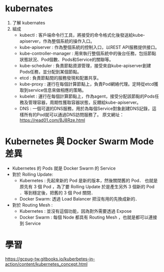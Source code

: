# kubernates

1. 了解 kubernates
2. 組成
	- kubectl : 客戶端命令行工具，將接受的命令格式化後發送給kube-apiserver，作為整個系統的操作入口。
	- kube-apiserver : 作為整個系統的控制入口，以REST API服務提供接口。
	- kube-controller-manager : 用來執行整個系統中的後台任務，包括節點狀態狀況、Pod個數、Pods和Service的關聯等。
	- kube-scheduler : 負責節點資源管理，接受來自kube-apiserver創建Pods任務，並分配到某個節點。
	- etcd : 負責節點間的服務發現和配置共享。
	- kube-proxy : 運行在每個計算節點上，負責Pod網絡代理。定時從etcd獲取到service信息來做相應的策略。
	- kubelet : 運行在每個計算節點上，作為agent，接受分配該節點的Pods任務及管理容器，周期性獲取容器狀態，反饋給kube-apiserver。
	- DNS : 一個可選的DNS服務，用於為每個Service對象創建DNS記錄，這樣所有的Pod就可以通過DNS訪問服務了。
原文網址：https://read01.com/BJ8Rze.html

# Kubernetes 與 Docker Swarm Mode 差異

- Kubernetes 的 Pods 就是 Docker Swarm 的 Service
- 對於 Rolling Update:
	- Kubernetes : 先起來新的 Pod 是新的版本，然後關閉舊的 Pod． 也就是原先有 3 個 Pod ，為了要 Rolling Update 於是產生另外 3 個新的 Pod ．等到穩定後，把舊的 3 個 Pod 關閉．
	- Docker Swarm: 透過 Load Balancer 把沒有用的先換成新的．
- 對於 Routing Mesh :
	- Kubernetes : 並沒有這個功能，因為對外需要透過 Expose
	- Docker Swarm : 每個 Node 都具有 Routing Mesh ，也就是都可以連接到 Service

# 學習

https://gcpug-tw.gitbooks.io/kuberbetes-in-action/content/kubernetes_concept.html